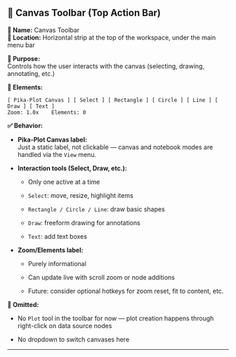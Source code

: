 ## 🔵 Canvas Toolbar (Top Action Bar)

**📛 Name:** Canvas Toolbar  
**📍 Location:** Horizontal strip at the top of the workspace, under the main menu bar

**🎯 Purpose:**  
Controls how the user interacts with the canvas (selecting, drawing, annotating, etc.)

**🧱 Elements:**

```
[ Pika-Plot Canvas ] [ Select ] [ Rectangle ] [ Circle ] [ Line ] [ Draw ] [ Text ]
Zoom: 1.0x    Elements: 0
```

**✅ Behavior:**

- **Pika-Plot Canvas label:**  
    Just a static label, not clickable — canvas and notebook modes are handled via the `View` menu.
    
- **Interaction tools (Select, Draw, etc.):**
    
    - Only one active at a time
        
    - `Select`: move, resize, highlight items
        
    - `Rectangle / Circle / Line`: draw basic shapes
        
    - `Draw`: freeform drawing for annotations
        
    - `Text`: add text boxes
        
- **Zoom/Elements label:**
    
    - Purely informational
        
    - Can update live with scroll zoom or node additions
        
    - Future: consider optional hotkeys for zoom reset, fit to content, etc.
        

**🚫 Omitted:**

- No `Plot` tool in the toolbar for now — plot creation happens through right-click on data source nodes
    
- No dropdown to switch canvases here
    

---

